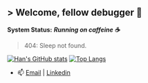 ## > Welcome, fellow debugger 👋
**System Status:** ***Running on caffeine ☕***  
> 404: Sleep not found.

[![Han's GitHub stats](http://readme-stats-smoky-seven.vercel.app/api?username=han-nwin&show_icons=true&theme=catppuccin_mocha)](https://github.com/han-nwin/github-readme-stats)
[![Top Langs](http://readme-stats-smoky-seven.vercel.app/api/top-langs/?username=han-nwin&hide_progress=true&show_icons=true&theme=catppuccin_mocha)](https://github.com/han-nwin/github-readme-stats)


- 📫 [Email](mailto:hannguyen.win@gmail.com) | [Linkedin](https://www.linkedin.com/in/tan-han-nguyen/)
